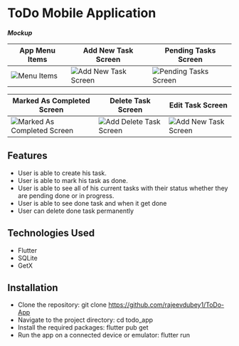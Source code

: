 # ToDo Mobile Application



**_Mockup_**

| App Menu Items | Add New Task Screen | Pending Tasks Screen |
| --- | --- | --- |
|![Menu Items](https://github.com/user-attachments/assets/03de900e-774c-4022-9e20-b63d5a1fd477) |![Add New Task Screen](https://github.com/user-attachments/assets/638d720b-1142-4a0f-ab10-9a68dab78654) |![Pending Tasks Screen](https://github.com/user-attachments/assets/8b132415-7bd3-4275-9856-e69c16fba7ed) |

| Marked As Completed Screen| Delete Task Screen| Edit Task Screen|
| --- | --- | --- |
|![Marked As Completed Screen](https://github.com/user-attachments/assets/f62f1db8-d4c2-49ce-ba6e-6f9ab109db78) |![Add Delete Task Screen](https://github.com/user-attachments/assets/c88793c1-9340-4092-9fd3-6a8c89425350) |![Add New Task Screen](https://github.com/user-attachments/assets/8938af92-515d-4bae-a050-9444fe6119bf) |

## Features

- User is able to create his task.
- User is able to mark his task as done.
- User is able to see all of his current tasks with their status whether they are pending done or in progress.
- User is able to see done task and when it get done
- User can delete done task permanently


## Technologies Used
- Flutter
- SQLite
- GetX


## Installation

- Clone the repository: git clone https://github.com/rajeevdubey1/ToDo-App
- Navigate to the project directory: cd todo_app
- Install the required packages: flutter pub get
- Run the app on a connected device or emulator: flutter run
